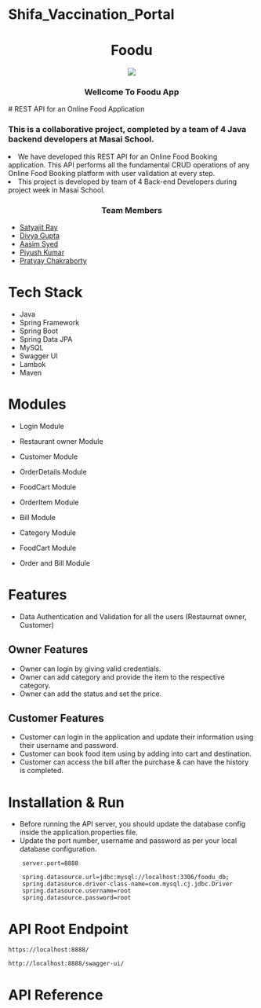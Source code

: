 # Shifa_Vaccination_Portal
<h1 align=center>Foodu</h1>
<div align=center><img  src="./Logo/Foodu.png"></div>
<h3 align=center>  Wellcome To Foodu App </h3>
# REST API for an Online Food Application

### This is a collaborative project, completed by a team of 4 Java backend developers at Masai School.

<li>We have developed this REST API for an Online Food Booking application. This API performs
  all the fundamental CRUD operations of any Online Food Booking platform with user validation at every step.</li>
<li>This project is developed by team of 4 Back-end Developers during project week in Masai School.</li>
 
<h3 align=center>  Team Members </h3>

- [Satyajit Ray](https://github.com/Satyajit0007)
- [Divya Gupta](https://github.com/Divya1327)
- [Aasim Syed](https://github.com/Aasimsyed97)
- [Piyush Kumar](https://github.com/piyushfromit)
- [Pratyay Chakraborty](https://github.com/PratyayChakraborty)

# Tech Stack
- Java
- Spring Framework
- Spring Boot
- Spring Data JPA
- MySQL
- Swagger UI
- Lambok
- Maven

# Modules

- Login Module
- Restaurant owner Module
- Customer Module
- OrderDetails Module
- FoodCart Module
- OrderItem Module
- Bill Module

- Category Module
- FoodCart Module
- Order and Bill Module

# Features

- Data Authentication and Validation for all the users (Restaurnat owner, Customer)

## Owner Features
- Owner can login by giving valid credentials.
- Owner can add category and provide the item to the respective category. 
- Owner can add the status and set the price.


## Customer Features
- Customer can login in the application and update their information using their username and password.
- Customer can book food item using by adding into cart and destination.
- Customer can access the bill after the purchase & can have the history is completed.


# Installation & Run
 - Before running the API server, you should update the database config inside the application.properties file.
- Update the port number, username and password as per your local database configuration.

```
    server.port=8888

    spring.datasource.url=jdbc:mysql://localhost:3306/foodu_db;
    spring.datasource.driver-class-name=com.mysql.cj.jdbc.Driver
    spring.datasource.username=root
    spring.datasource.password=root
```

# API Root Endpoint
```
https://localhost:8888/
```
```
http://localhost:8888/swagger-ui/
```
# API Reference
